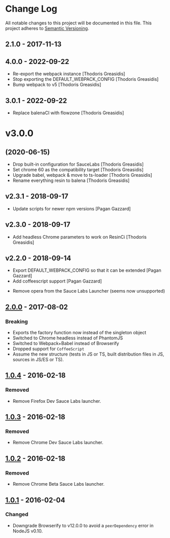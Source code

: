 # Change Log

All notable changes to this project will be documented in this file.
This project adheres to [Semantic Versioning](http://semver.org/).

## 2.1.0 - 2017-11-13

## 4.0.0 - 2022-09-22

* Re-export the webpack instance [Thodoris Greasidis]
* Stop exporting the DEFAULT_WEBPACK_CONFIG [Thodoris Greasidis]
* Bump webpack to v5 [Thodoris Greasidis]

## 3.0.1 - 2022-09-22

* Replace balenaCI with flowzone [Thodoris Greasidis]

# v3.0.0
## (2020-06-15)

* Drop built-in configuration for SauceLabs [Thodoris Greasidis]
* Set chrome 60 as the compatibility target [Thodoris Greasidis]
* Upgrade babel, webpack  & move to ts-loader [Thodoris Greasidis]
* Rename everything resin to balena [Thodoris Greasidis]

## v2.3.1 - 2018-09-17

* Update scripts for newer npm versions [Pagan Gazzard]

## v2.3.0 - 2018-09-17

* Add headless Chrome parameters to work on ResinCi [Thodoris Greasidis]

## v2.2.0 - 2018-09-14

* Export DEFAULT_WEBPACK_CONFIG so that it can be extended [Pagan Gazzard]
* Add coffeescript support [Pagan Gazzard]

- Remove opera from the Sauce Labs Launcher (seems now unsupported)

## [2.0.0] - 2017-08-02

### Breaking

- Exports the factory function now instead of the singleton object
- Switched to Chrome headless instead of PhantomJS
- Switched to Webpack+Babel instead of Browserify
- Dropped support for `CoffeeScript`
- Assume the new structure (tests in JS or TS, built distribution files in JS, sources in JS/ES or TS).

## [1.0.4] - 2016-02-18

### Removed

- Remove Firefox Dev Sauce Labs launcher.

## [1.0.3] - 2016-02-18

### Removed

- Remove Chrome Dev Sauce Labs launcher.

## [1.0.2] - 2016-02-18

### Removed

- Remove Chrome Beta Sauce Labs launcher.

## [1.0.1] - 2016-02-04

### Changed

- Downgrade Browserify to v12.0.0 to avoid a `peerDependency` error in NodeJS v0.10.

[2.0.0]: https://github.com/resin-io-modules/resin-config-karma/compare/v1.0.4...v2.0.0
[1.0.4]: https://github.com/resin-io-modules/resin-config-karma/compare/v1.0.3...v1.0.4
[1.0.3]: https://github.com/resin-io-modules/resin-config-karma/compare/v1.0.2...v1.0.3
[1.0.2]: https://github.com/resin-io-modules/resin-config-karma/compare/v1.0.1...v1.0.2
[1.0.1]: https://github.com/resin-io-modules/resin-config-karma/compare/v1.0.0...v1.0.1
